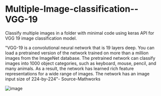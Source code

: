 # Multiple-Image-classification--VGG-19
Classify multiple images in a folder with minimal code using keras API for VGG 19 image classification model.


"VGG-19 is a convolutional neural network that is 19 layers deep. You can load a pretrained version of the network trained on more than a million images from the ImageNet database. The pretrained network can classify images into 1000 object categories, such as keyboard, mouse, pencil, and many animals. As a result, the network has learned rich feature representations for a wide range of images. The network has an image input size of 224-by-224"- Source-Mathworks

![image](https://user-images.githubusercontent.com/98158660/152525687-cb6eb74e-0fef-4b57-b1c0-3bd6189d8169.png)

